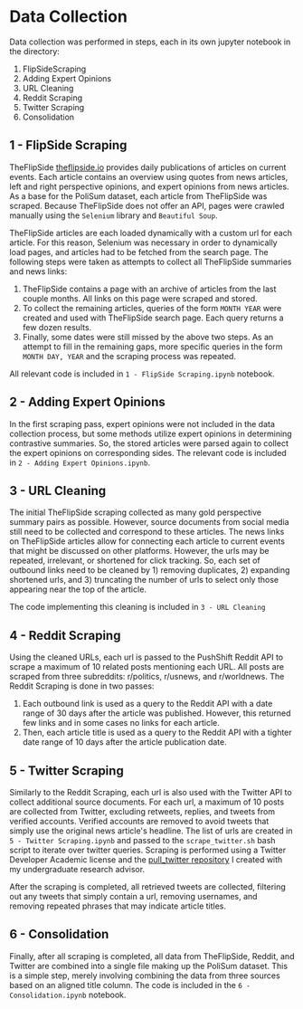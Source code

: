 # Data Collection

Data collection was performed in  steps, each in its own jupyter notebook in the directory:
1) FlipSideScraping
2) Adding Expert Opinions
3) URL Cleaning
4) Reddit Scraping
5) Twitter Scraping
6) Consolidation

## 1 - FlipSide Scraping
TheFlipSide [theflipside.io](https://www.theflipside.io/) provides daily publications of articles on current events. 
Each article contains an overview using quotes from news articles, left and right perspective opinions, and expert opinions from news articles.
As a base for the PoliSum dataset, each article from TheFlipSide was scraped. Because TheFlipSide does not offer an API, pages were crawled manually using the `Selenium` library and `Beautiful Soup`.

TheFlipSide articles are each loaded dynamically with a custom url for each article. For this reason, Selenium was necessary in order to dynamically load pages, and articles had to be fetched from the search page.
The following steps were taken as attempts to collect all TheFlipSide summaries and news links:
1) TheFlipSide contains a page with an archive of articles from the last couple months. All links on this page were scraped and stored.
2) To collect the remaining articles, queries of the form `MONTH YEAR` were created and used with TheFlipSide search page. Each query returns a few dozen results.
3) Finally, some dates were still missed by the above two steps. As an attempt to fill in the remaining gaps, more specific queries in the form `MONTH DAY, YEAR` and the scraping process was repeated.

All relevant code is included in `1 - FlipSide Scraping.ipynb` notebook.

## 2 - Adding Expert Opinions
In the first scraping pass, expert opinions were not included in the data collection process, but some methods utilize expert opinions in determining contrastive summaries.
So, the stored articles were parsed again to collect the expert opinions on corresponding sides. The relevant code is included in `2 - Adding Expert Opinions.ipynb`.

## 3 - URL Cleaning
The initial TheFlipSide scraping collected as many gold perspective summary pairs as possible. However, source documents from social media still need to be collected and correspond to these articles.
The news links on TheFlipSide articles allow for connecting each article to current events that might be discussed on other platforms. However, the urls may be repeated, irrelevant, or shortened for click tracking.
So, each set of outbound links need to be cleaned by 1) removing duplicates, 2) expanding shortened urls, and 3) truncating the number of urls to select only those appearing near the top of the article.

The code implementing this cleaning is included in `3 - URL Cleaning`

## 4 - Reddit Scraping
Using the cleaned URLs, each url is passed to the PushShift Reddit API to scrape a maximum of 10 related posts mentioning each URL. All posts are scraped from three subreddits: r/politics, r/usnews, and r/worldnews.
The Reddit Scraping is done in two passes:

1) Each outbound link is used as a query to the Reddit API with a date range of 30 days after the article was published. However, this returned few links and in some cases no links for each article.
2) Then, each article title is used as a query to the Reddit API with a tighter date range of 10 days after the article publication date.

## 5 - Twitter Scraping
Similarly to the Reddit Scraping, each url is also used with the Twitter API to collect additional source documents. For each url, a maximum of 10 posts are collected from Twitter, excluding retweets, replies, and tweets from verified accounts.
Verified accounts are removed to avoid tweets that simply use the original news article's headline. The list of urls are created in `5 - Twitter Scraping.ipynb` and passed to the `scrape_twitter.sh` bash script to iterate over twitter queries.
Scraping is performed using a Twitter Developer Academic license and the [pull_twitter repository](https://github.com/dhudsmith/pull_twitter) I created with my undergraduate research advisor.

After the scraping is completed, all retrieved tweets are collected, filtering out any tweets that simply contain a url, removing usernames, and removing repeated phrases that may indicate article titles.

## 6 - Consolidation
Finally, after all scraping is completed, all data from TheFlipSide, Reddit, and Twitter are combined into a single file making up the PoliSum dataset.
This is a simple step, merely involving combining the data from three sources based on an aligned title column. The code is included in the `6 - Consolidation.ipynb` notebook.
